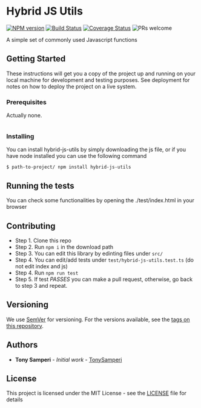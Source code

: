 # Hybrid JS Utils

 [![NPM version][npm-version-image]][npm-url]
 [![Build Status](https://travis-ci.org/tonysamperi/js-utils.svg?branch=master)](https://travis-ci.org/tonysamperi/js-utils)
 [![Coverage Status][test-coverage-image]][test-coverage-url] ![PRs welcome][contributing-image]

A simple set of commonly used Javascript functions

## Getting Started

These instructions will get you a copy of the project up and running on your local machine for development and testing purposes. See deployment for notes on how to deploy the project on a live system.

### Prerequisites

Actually none.

```

```

### Installing

You can install hybrid-js-utils by simply downloading the js file,
or if you have node installed you can use the following command

```
$ path-to-project/ npm install hybrid-js-utils
```

## Running the tests

You can check some functionalities by opening the ./test/index.html in your browser

## Contributing

* Step 1. Clone this repo
* Step 2. Run `npm i` in the download path
* Step 3. You can edit this library by edinting files under `src/`
* Step 4. You can edit/add tests under `test/hybrid-js-utils.test.ts` (do not edit index and js)
* Step 4. Run `npm run test`
* Step 5. If test *PASSES* you can make a pull request, otherwise, go back to step 3 and repeat.

## Versioning

We use [SemVer](http://semver.org/) for versioning. For the versions available, see the [tags on this repository](https://github.com/your/project/tags). 

## Authors

* **Tony Samperi** - *Initial work* - [TonySamperi](https://github.com/TonySamperi)

## License

This project is licensed under the MIT License - see the [LICENSE](LICENSE) file for details

[npm-url]: https://npmjs.org/package/hybrid-js-utils
[npm-version-image]: https://badge.fury.io/js/hybrid-js-utils.svg

[doc-url]: https://tonysamperi.github.io/js-utils/
[doc-coverage-image]: https://moment.github.io/luxon/docs/badge.svg

[test-coverage-url]: https://codecov.io/gh/tonysamperi/hybrid-js-utils
[test-coverage-image]: https://codecov.io/gh/tonysamperi/hybrid-js-utils/branch/master/graph/badge.svg

[contributing-image]: https://img.shields.io/badge/PRs-welcome-brightgreen.svg
